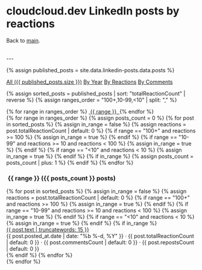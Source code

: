 # cloudcloud.dev LinkedIn posts by reactions

Back to [main](../index.md).

<br/>
---

<!-- markdownlint-disable MD033 -->
{% assign published_posts = site.data.linkedin-posts.data.posts %}

<!-- Buttons for ordering LinkedIn posts -->
<div class="list-filters">
  <a href="/linkedin" class="list-filter">All ({{ published_posts.size }})</a>
  <a href="/linkedin/by-year" class="list-filter">By Year</a>
  <a href="/linkedin/by-reactions" class="list-filter">By Reactions</a>
  <a href="/linkedin/by-comments" class="list-filter">By Comments</a>
</div>

{% assign sorted_posts = published_posts | sort: "totalReactionCount" | reverse %}
{% assign ranges_order = "100+,10-99,<10" | split: "," %}

<!-- Reactions cloud -->
<div class="tag-list">
  {% for range in ranges_order %}
    <a href="#{{ range }}" class="btn btn-primary tag-btn">
      <i class="fas fa-thumbs-up" aria-hidden="true"></i>&nbsp;{{ range }}&nbsp;
    </a>
  {% endfor %}
</div>

<div id="full-tags-list">
  {% for range in ranges_order %}
    {% assign posts_count = 0 %}
    {% for post in sorted_posts %}
      {% assign in_range = false %}
      {% assign reactions = post.totalReactionCount | default: 0 %}
      {% if range == "100+" and reactions >= 100 %}
        {% assign in_range = true %}
      {% endif %}
      {% if range == "10-99" and reactions >= 10 and reactions < 100 %}
        {% assign in_range = true %}
      {% endif %}
      {% if range == "<10" and reactions < 10 %}
        {% assign in_range = true %}
      {% endif %}
      {% if in_range %}
        {% assign posts_count = posts_count | plus: 1 %}
      {% endif %}
    {% endfor %}
    <h3 id="{{ range }}" class="linked-section">
      <i class="fas fa-thumbs-up" aria-hidden="true"></i>&nbsp;{{ range }}&nbsp;({{ posts_count }} posts)
    </h3>
    <div class="post-list">
      {% for post in sorted_posts %}
        {% assign in_range = false %}
        {% assign reactions = post.totalReactionCount | default: 0 %}
        {% if range == "100+" and reactions >= 100 %}
          {% assign in_range = true %}
        {% endif %}
        {% if range == "10-99" and reactions >= 10 and reactions < 100 %}
          {% assign in_range = true %}
        {% endif %}
        {% if range == "<10" and reactions < 10 %}
          {% assign in_range = true %}
        {% endif %}
        {% if in_range %}
          <div class="tag-entry">
            <a href="{{ post.url }}" target="_blank">{{ post.text | truncatewords: 15 }}</a>
            <div class="entry-date">
              <time datetime="{{ post.posted_at.date }}">{{ post.posted_at.date | date: "%b %-d, %Y" }}</time>
              <span class="post-stats">
                · <i class="fas fa-thumbs-up" aria-hidden="true"></i> {{ post.totalReactionCount | default: 0 }}
                · <i class="fas fa-comment" aria-hidden="true"></i> {{ post.commentsCount | default: 0 }}
                · <i class="fas fa-retweet" aria-hidden="true"></i> {{ post.repostsCount | default: 0 }}
              </span>
            </div>
          </div>
        {% endif %}
      {% endfor %}
    </div>
  {% endfor %}
</div>
